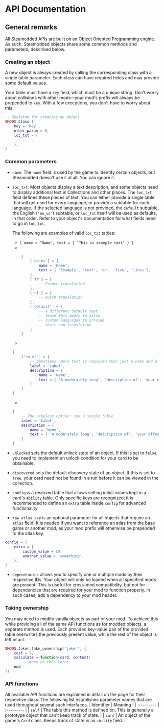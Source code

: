 # API Documentation
## General remarks
All Steamodded APIs are built on an Object Oriented Programming engine. As such, Steamodded objects share some common methods and parameters, described below.
### Creating an object
A new object is always created by calling the corresponding class with a single table parameter. Each class can have required fields and may provide some default values.

Your table must have a `key` field, which must be a unique string. Don't worry about collisions with other mods&mdash;your mod's prefix will always be prepended to `key`. With a few exceptions, you don't have to worry about this.
```lua
-- Skeleton for creating an object
SMODS.Class {
	key = 'key',
	other_param = 0,
	loc_txt = {
		-- ...
	},
}
``` 

### Common parameters
- `name`: The `name` field is used by the game to identify certain objects, but Steamodded doesn't use it at all. You can ignore it.
- `loc_txt`: Most objects display a text description, and some objects need to display additional text in Collections and other places. The `loc_txt` field defines these pieces of text. You can either provide a single table that will get used for every language, or provide a subtable for each language. If the selected language is not provided, the `default` subtable, the English (`'en_us'`) subtable, or `loc_txt` itself will be used as defaults, in that order. Refer to your object's documentation for what fields need to go in `loc_txt`.

	The following are examples of valid `loc_txt` tables:
	- `{ name = 'Name', text = { 'This is example text' } }`
	-
	```lua
		{
			['en-us'] = {
				name = 'Name',
				text = { 'Example', 'text', 'on', 'five', 'lines'},
			},
			['fr'] = {
				-- French translation
			},
			['nl'] = {
				-- Dutch translation
			},
			['default'] = {
				-- a different default text
				-- leave this empty to allow
				-- custom languages to provide
				-- their own translation
			}
		}
	```
	-
	```lua
	{
		['en-us'] = {
			-- Sometimes, more text is required than just a name and a description
			label = 'Label',
			description = {
				name = 'Name',
				text = { 'A moderately long', 'description of', 'your effect.' }
			}
		}
	}
	```
	-
	```lua
	{
		-- The simplest option: use a single table
		label = 'Label',
		description = {
			name = 'Name',
			text = { 'A moderately long', 'description of', 'your effect.' }
		}
	}
	```
- `unlocked` sets the default unlock state of an object. If this is set to `false`, you need to implement an unlock condition for your card to be obtainable.
- `discovered` sets the default discovery state of an object. If this is set to `true`, your card need not be found in a run before it can be viewed in the collection.
- `config` is a reserved table that allows setting initial values kept in a card's `ability` table. Only specific keys are recognized; it is recommended to define an `extra` table inside `config` for advanced functionality.
- `raw_atlas_key` is an optional parameter for all objects that require an `atlas` field. It is needed if you want to reference an atlas from the base game or another mod, as your mod prefix will otherwise be prepended to the atlas key.
```lua
config = {
	extra = {
		custom_value = 10,
		another_value = 'something',
	},
}
```
- `dependencies` allows you to specify one or multiple mods by their respective IDs. Your object will only be loaded when all specified mods are present. This is useful for cross-mod compatibility, but not for dependencies that are required for your mod to function properly. In such cases, add a dependency to your mod header.

### Taking ownership
You may need to modify vanilla objects as part of your mod. To achieve this while providing all of the same API functions as for modded objects, a separate method is used. Each provided key-value pair of the provided table overwrites the previously present value, while the rest of the object is left intact.
```lua
SMODS.Joker:take_ownership('joker', {
	cost = 5,
	calculate = function(card, context)
		-- more on this later
	end
})
```

### API functions
All available API functions are explained in detail on the page for their respective class. The following list establishes parameter names that are used throughout several such interfaces.
| Identifier 	| Meaning 		|
| :--------- 	| :--------- 	|
| `self`		| The table this method is defined on. This is generally a prototype object that can't keep track of state. |
| `card`		| An object of the game's `Card` class. Keeps track of state in an `ability` field. |